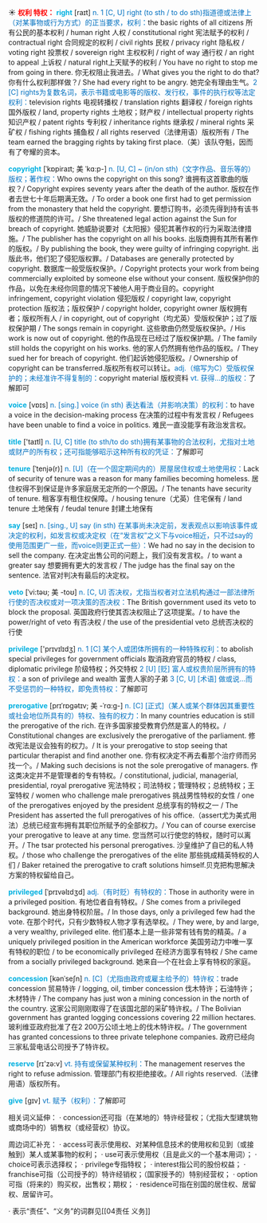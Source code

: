 ☀ <font color="red">**权利 特权：**</font>
<font color="sky blue">**right**</font> [raɪt] 
<font color="#0070c0">n. 1 [C, U] right (to sth / to do sth)指道德或法律上（对某事物或行为方式）的正当要求，权利：</font>the basic rights of all citizens 所有公民的基本权利 / human right 人权 / constitutional right 宪法赋予的权利 / contractual right 合同规定的权利 / civil rights 民权 / privacy right 隐私权 / voting right 投票权 / sovereign right 主权权利 / right of way 通行权 / an right to appeal 上诉权 / natural right上天赋予的权利 / You have no right to stop me from going in there. 你无权阻止我进去。/ What gives you the right to do that? 你有什么权利那样做？/ She had every right to be angry. 她完全有理由生气。<font color="#0070c0">2 [C] rights为复数名词，表示书籍或电影等的版权、发行权，事件的执行权等法定权利：</font>television rights 电视转播权 / translation rights 翻译权 / foreign rights 国外版权 / land, property rights 土地权；财产权 / intellectual property rights 知识产权 / patent rights 专利权 / inheritance rights 继承权 / mineral rights 采矿权 / fishing rights 捕鱼权 / all rights reserved（法律用语）版权所有 / The team earned the bragging rights by taking first place.（美）该队夺魁，因而有了夸耀的资本。
           
<font color="sky blue">**copyright**</font> [ˈkɒpiraɪt; 美 ˈkɑ:p-]
<font color="#0070c0">n. [U, C] ~ (in/on sth)（文字作品、音乐等的）版权；著作权：</font>Who owns the copyright on this song? 谁拥有这首歌曲的版权？/ Copyright expires seventy years after the death of the author. 版权在作者去世七十年后期满无效。/ To order a book one first had to get permission from the monastery that held the copyright. 要想订购书，必须先得到持有该书版权的修道院的许可。/ She threatened legal action against the Sun for breach of copyright. 她威胁说要对《太阳报》侵犯其著作权的行为采取法律措施。/ The publisher has the copyright on all his books. 出版商拥有其所有著作的版权。/ By publishing the book, they were guilty of infringing copyright. 出版此书，他们犯了侵犯版权罪。/ Databases are generally protected by copyright. 数据库一般受版权保护。/ Copyright protects your work from being commercially exploited by someone else without your consent. 版权保护你的作品，以免在未经你同意的情况下被他人用于商业目的。copyright infringement, copyright violation 侵犯版权 / copyright law, copyright protection 版权法；版权保护 / copyright holder, copyright owner 版权拥有者；版权所有人 / in copyright, out of copyright（均尤英）受版权保护；过了版权保护期 / The songs remain in copyright. 这些歌曲仍然受版权保护。/ His work is now out of copyright. 他的作品现在已经过了版权保护期。/ The family still holds the copyright on his works. 他的家人仍然拥有他作品的版权。/ They sued her for breach of copyright. 他们起诉她侵犯版权。/ Ownership of copyright can be transferred.版权所有权可以转让。<font color="#0070c0">adj.（缩写为C）受版权保护的；未经准许不得复制的：</font>copyright material 版权资料 <font color="#0070c0">vt. 获得…的版权：</font>了解即可

<font color="sky blue">**voice**</font> [vɒɪs] 
<font color="#0070c0">n. [sing.] voice (in sth) 表达看法（并影响决策）的权利：</font>to have a voice in the decision-making process 在决策的过程中有发言权 / Refugees have been unable to find a voice in politics. 难民一直没能享有政治发言权。

<font color="sky blue">**title**</font> ['taɪtl] 
<font color="#0070c0">n. [U, C] title (to sth/to do sth)拥有某事物的合法权利，尤指对土地或财产的所有权；还可指能够昭示这种所有权的凭证：</font>了解即可
           
<font color="sky blue">**tenure**</font> [ˈtenjə(r)]
<font color="#0070c0">n. [U]（在一个固定期间内的）房屋居住权或土地使用权：</font>Lack of security of tenure was a reason for many families becoming homeless. 居住权得不到保证是许多家庭居无定所的一个原因。/ The tenants have security of tenure. 租客享有租住权保障。/ housing tenure（尤英）住宅保有 / land tenure 土地保有 / feudal tenure 封建土地保有

<font color="sky blue">**say**</font> [seɪ] 
<font color="#0070c0">n. [sing., U] say (in sth) 在某事尚未决定前，发表观点以影响该事件或决定的权利，如发言权或决定权（在“发言权”之义下与voice相近，只不过say的使用范围更广一些，而voice则更正式一些）：</font>We had no say in the decision to sell the company. 在决定出售公司的问题上，我们没有发言权。/ to want a greater say 想要拥有更大的发言权 / The judge has the final say on the sentence. 法官对判决有最后的决定权。
           
<font color="sky blue">**veto**</font> [ˈvi:təʊ; 美 -toʊ]
<font color="#0070c0">n. [C, U] 否决权，尤指当权者对立法机构通过一部法律所行使的否决权或对一项决策的否决权：</font>The British government used its veto to block the proposal. 英国政府行使其否决权阻止了这项提案。/ to have the power/right of veto 有否决权 / the use of the presidential veto 总统否决权的行使

<font color="sky blue">**privilege**</font> ['prɪvɪlɪdӡ] 
<font color="#0070c0">n. 1 [C] 某个人或团体所拥有的一种特殊权利：</font>to abolish special privileges for government officials 取消政府官员的特权 / class, diplomatic privilege 阶级特权；外交特权 <font color="#0070c0">2 [U] [贬] 富人或权贵阶层所拥有的特权：</font>a son of privilege and wealth 富贵人家的子弟 <font color="#0070c0">3 [C, U] [术语] 做或说…而不受惩罚的一种特权，即免责特权：</font>了解即可
           
<font color="sky blue">**prerogative**</font> [prɪˈrɒgətɪv; 美 -ˈrɑ:g-]
<font color="#0070c0">n. [C] [正式]（某人或某个群体因其重要性或社会地位所具有的）特权、独有的权力：</font>In many countries education is still the prerogative of the rich. 在许多国家接受教育仍然是富人的特权。/ Constitutional changes are exclusively the prerogative of the parliament. 修改宪法是议会独有的权力。/ It is your prerogative to stop seeing that particular therapist and find another one. 你有权决定不再去看那个治疗师而另找一个。/ Making such decisions is not the sole prerogative of managers. 作这类决定并不是管理者的专有特权。/ constitutional, judicial, managerial, presidential, royal prerogative 宪法特权；司法特权；管理特权；总统特权；王室特权 / women who challenge male prerogatives 挑战男性特权的女性 / one of the prerogatives enjoyed by the president 总统享有的特权之一 / The President has asserted the full prerogatives of his office.（assert尤为美式用法）总统已经宣布拥有其职位所赋予的全部权力。/ You can of course exercise your prerogative to leave at any time. 您当然可以行使您的特权，随时可以离开。/ The tsar protected his personal prerogatives. 沙皇维护了自已的私人特权。/ those who challenge the prerogatives of the elite 那些挑成精英特权的人们 / Baker retained the prerogative to craft solutions himself.贝克把构思解决方案的特权留给自己。
           
<font color="sky blue">**privileged**</font> [ˈprɪvəlɪdʒd]
<font color="#0070c0">adj.（有时贬）有特权的：</font>Those in authority were in a privileged position. 有地位者自有特权。/ She comes from a privileged background. 她出身特权阶层。/ In those days, only a privileged few had the vote. 在那个时代，只有少数特权人物才享有选举权。/ They were, by and large, a very wealthy, privileged elite. 他们基本上是一些非常有钱有势的精英。/ a uniquely privileged position in the American workforce 美国劳动力中唯一享有特权的职位 / to be economically privileged 在经济方面享有特权 / She came from a socially privileged background. 她来自—个在社会上享有特权的家庭。
           
<font color="sky blue">**concession**</font> [kənˈseʃn]
<font color="#0070c0">n. [C]（尤指由政府或雇主给予的）特许权：</font>trade concession 贸易特许 / logging, oil, timber concession 伐木特许；石油特许；木材特许 / The company has just won a mining concession in the north of the country. 这家公司刚刚取得了在该国北部的采矿特许权。/ The Bolivian government has granted logging concessions covering 22 million hectares. 玻利维亚政府批准了在2 200万公顷土地上的伐木特许权。/ The government has granted concessions to three private telephone companies. 政府已经向三家私营电话公司授予了特许权。

<font color="sky blue">**reserve**</font> [rɪ'zə:v] 
<font color="#0070c0">vt. 持有或保留某种权利：</font>The management reserves the right to refuse admission. 管理部门有权拒绝接收。/ All rights reserved.（法律用语）版权所有。

<font color="sky blue">**give**</font> [ɡɪv] 
<font color="#0070c0">vt. 赋予（权利）：</font>了解即可

相关词义延伸：
· concession还可指（在某地的）特许经营权；（尤指大型建筑物或商场中的）销售权（或经营权）协议。

周边词汇补充：
· access可表示使用权、对某种信息技术的使用权和见到（或接触到）某人或某事物的权利；
· use可表示使用权（且是此义的一个基本用词）；
· choice可表示选择权；
· privilege专指特权；
· interest指公司的股份权益；
· franchise可指（公司授予的）特许经销权；（国家授予的）特别经营权；
· option可指（将来的）购买权，出售权；期权；
· residence可指在别国的居住权、居留权、居留许可。

· 表示“责任”、“义务”的词群见[[04责任 义务]]
